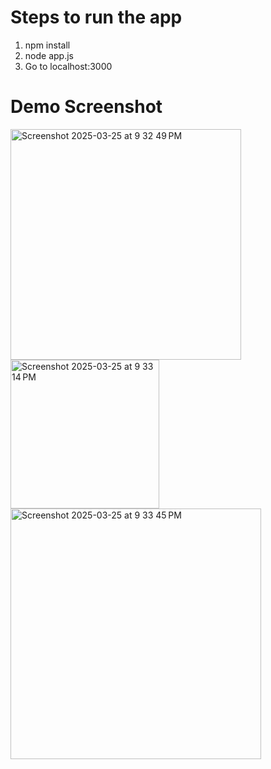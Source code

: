 # Steps to run the app
1. npm install
2. node app.js
3. Go to localhost:3000

# Demo Screenshot
<img width="369" alt="Screenshot 2025-03-25 at 9 32 49 PM" src="https://github.com/user-attachments/assets/761d0602-2829-4fe6-ab57-91a457e20bef" />
<img width="238" alt="Screenshot 2025-03-25 at 9 33 14 PM" src="https://github.com/user-attachments/assets/8ce4b2eb-c25a-4a19-93f0-d56bd67e4cc7" />
<img width="401" alt="Screenshot 2025-03-25 at 9 33 45 PM" src="https://github.com/user-attachments/assets/8cfced84-b3e8-4bb5-a042-4131265caf81" />
